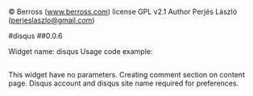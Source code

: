 © Berross (www.berross.com)
license GPL v2.1
Author Perjés László (perjeslaszlo@gmail.com)

#disqus
##0.0.6

Widget name: disqus
Usage code example:

## <?php M_Template::widget('disqus'); ?>

This widget have no parameters. Creating comment section on content page.
Disqus account and disqus site name required for preferences.